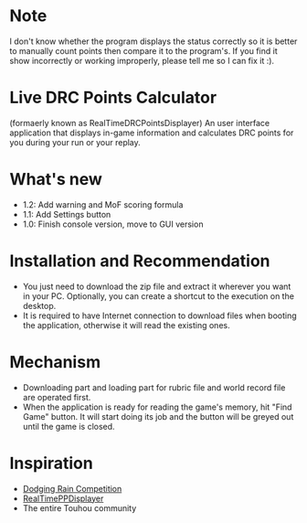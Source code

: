 # Note
I don't know whether the program displays the status correctly so it is better to manually count points then compare it to the program's. If you find it show incorrectly or working improperly, please tell me so I can fix it :).

# Live DRC Points Calculator
(formaerly known as RealTimeDRCPointsDisplayer)
An user interface application that displays in-game information and calculates DRC points for you during your run or your replay.

# What's new
- 1.2: Add warning and MoF scoring formula
- 1.1: Add Settings button
- 1.0: Finish console version, move to GUI version

# Installation and Recommendation
- You just need to download the zip file and extract it wherever you want in your PC. Optionally, you can create a shortcut to the execution on the desktop.
- It is required to have Internet connection to download files when booting the application, otherwise it will read the existing ones.

# Mechanism
- Downloading part and loading part for rubric file and world record file are operated first.
- When the application is ready for reading the game's memory, hit "Find Game" button. It will start doing its job and the button will be greyed out until the game is closed.

# Inspiration
- [Dodging Rain Competition](https://maribelhearn.github.io/drc)
- [RealTimePPDisplayer](https://github.com/OsuSync/RealTimePPDisplayer)
- The entire Touhou community
